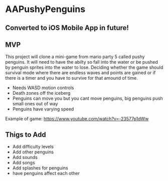 # AAPushyPenguins

## Converted to iOS Mobile App in future!

## MVP
This project will clone a mini-game from mario party 5 called pushy penguins. It will need to have the abilty so fall into the water
or be pushed by penguin sprites into the water to lose. Deciding whether the game should survival mode where there are endless waves and points are gained or if there is a timer and you have to survive for that amound of time. 
* Needs WASD motion controls
* Death zones off the iceberg
* Penguins can move you but you cant move penguins, big penguins push small ones out of way
* Penguins have varying speed

Example of game: https://www.youtube.com/watch?v=-23577p1dWw

## Thigs to Add
* Add difficulty levels
* Add other penguins
* Add sounds
* Add songs
* Add splashes for penguins
* have penguins affect each other
